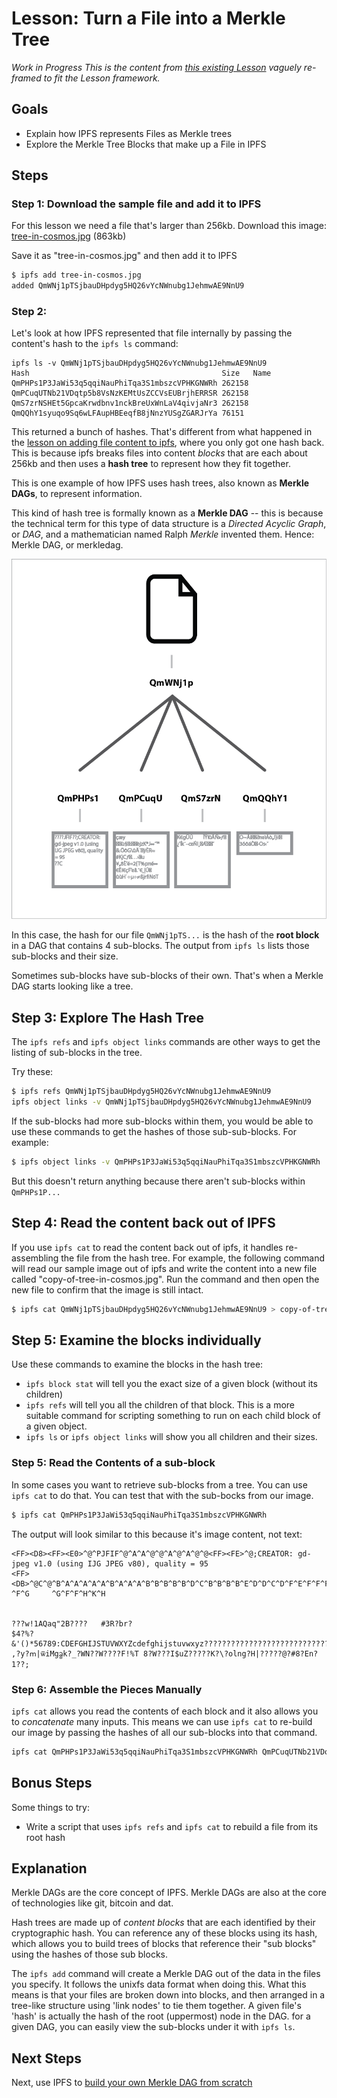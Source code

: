 # Lesson: Turn a File into a Merkle Tree

*Work in Progress* _This is the content from [this existing Lesson](https://ipfs.io/ipfs/QmTkzDwWqPbnAh5YiV5VwcTLnGdwSNsNTn2aDxdXBFca7D/example#/ipfs/QmQwAP9vFjbCtKvD8RkJdCvPHqLQjZfW7Mqbbqx18zd8j7/data/readme.md) vaguely re-framed to fit the Lesson framework._

## Goals
* Explain how IPFS represents Files as Merkle trees
* Explore the Merkle Tree Blocks that make up a File in IPFS

## Steps

### Step 1: Download the sample file and add it to IPFS

For this lesson we need a file that's larger than 256kb. Download this image: [tree-in-cosmos.jpg](https://raw.githubusercontent.com/flyingzumwalt/decentralized-web-primer/master/samples/tree-in-cosmos.jpg) (863kb)

Save it as "tree-in-cosmos.jpg" and then add it to IPFS

```sh
$ ipfs add tree-in-cosmos.jpg
added QmWNj1pTSjbauDHpdyg5HQ26vYcNWnubg1JehmwAE9NnU9
```

### Step 2:

Let's look at how IPFS represented that file internally by passing the content's hash to the `ipfs ls` command:

```
ipfs ls -v QmWNj1pTSjbauDHpdyg5HQ26vYcNWnubg1JehmwAE9NnU9
Hash                                           Size   Name
QmPHPs1P3JaWi53q5qqiNauPhiTqa3S1mbszcVPHKGNWRh 262158
QmPCuqUTNb21VDqtp5b8VsNzKEMtUsZCCVsEUBrjhERRSR 262158
QmS7zrNSHEt5GpcaKrwdbnv1nckBreUxWnLaV4qivjaNr3 262158
QmQQhY1syuqo9Sq6wLFAupHBEeqfB8jNnzYUSgZGARJrYa 76151  
```

This returned a bunch of hashes. That's different from what happened in the [lesson on adding file content to ipfs](../files-on-ipfs/add-and-retrieve-file-content), where you only got one hash back. This is because ipfs breaks files into content _blocks_ that are each about 256kb and then uses a **hash tree** to represent how they fit together.

This is one example of how IPFS uses hash trees, also known as **Merkle DAGs**, to represent information.

<div class="alert alert-info">
This kind of hash tree is formally known as a <b>Merkle DAG</b> -- this is because the technical term for this  type of data structure is a <i>Directed Acyclic Graph</i>, or <i>DAG</i>, and a mathematician named Ralph <i>Merkle</i> invented them. Hence: Merkle DAG, or merkledag.
</div>

![hash tree](hash-tree.png)

In this case, the hash for our file `QmWNj1pTS...` is the hash of the **root block** in a DAG that contains 4 sub-blocks.  The output from `ipfs ls` lists those sub-blocks and their size.

Sometimes sub-blocks have sub-blocks of their own. That's when a Merkle DAG starts looking like a tree.

## Step 3: Explore The Hash Tree

The `ipfs refs` and `ipfs object links` commands are other ways to get the listing of sub-blocks in the tree.

Try these:
```sh
$ ipfs refs QmWNj1pTSjbauDHpdyg5HQ26vYcNWnubg1JehmwAE9NnU9
ipfs object links -v QmWNj1pTSjbauDHpdyg5HQ26vYcNWnubg1JehmwAE9NnU9
```

If the sub-blocks had more sub-blocks within them, you would be able to use these commands to get the hashes of those sub-sub-blocks.  For example:

```sh
$ ipfs object links -v QmPHPs1P3JaWi53q5qqiNauPhiTqa3S1mbszcVPHKGNWRh
```
But this doesn't return anything because there aren't sub-blocks within `QmPHPs1P...`

## Step 4: Read the content back out of IPFS

If you use `ipfs cat` to read the content back out of ipfs, it handles re-assembling the file from the hash tree. For example, the following command will read our sample image out of ipfs and write the content into a new file called "copy-of-tree-in-cosmos.jpg".  Run the command and then open the new file to confirm that the image is still intact.

```sh
$ ipfs cat QmWNj1pTSjbauDHpdyg5HQ26vYcNWnubg1JehmwAE9NnU9 > copy-of-tree-in-cosmos.jpg
```

## Step 5: Examine the blocks individually

Use these commands to examine the blocks in the hash tree:
* `ipfs block stat` will tell you the exact size of a given block (without its
children)
* `ipfs refs` will tell you all the children of that block. This is a more suitable command for scripting something to run on each child block of a given object.
* `ipfs ls` or `ipfs object links` will show you all children and their sizes.


### Step 5: Read the Contents of a sub-block

In some cases you want to retrieve sub-blocks from a tree. You can use `ipfs cat` to do that. You can test that with the sub-bocks from our image.

```sh
$ ipfs cat QmPHPs1P3JaWi53q5qqiNauPhiTqa3S1mbszcVPHKGNWRh
```

The output will look similar to this because it's image content, not text:
```
<FF><D8><FF><E0>^@^PJFIF^@^A^A^@^@^A^@^A^@^@<FF><FE>^@;CREATOR: gd-jpeg v1.0 (using IJG JPEG v80), quality = 95
<FF><DB>^@C^@^B^A^A^A^A^A^B^A^A^A^B^B^B^B^B^D^C^B^B^B^B^E^D^D^C^D^F^E^F^F^F^E^F^F^F^G  ^F^G     ^G^F^F^H^K^H   


???w!1AQaq"2B????	#3R?br?
$4?%?&'()*56789:CDEFGHIJSTUVWXYZcdefghijstuvwxyz??????????????????????????????????????????????????????????????????????????
,?y?ՠ|ѿiMgᦧk?_?WN??W????F!%T 8?W???I$uZ?????K?\?olng?H|?????@?#8?En?1??;
```

### Step 6: Assemble the Pieces Manually

`ipfs cat` allows you read the contents of each block and it also allows you to _concatenate_ many inputs. This means we can use `ipfs cat` to re-build our image by passing the hashes of all our sub-blocks into that command.

```sh
ipfs cat QmPHPs1P3JaWi53q5qqiNauPhiTqa3S1mbszcVPHKGNWRh QmPCuqUTNb21VDqtp5b8VsNzKEMtUsZCCVsEUBrjhERRSR QmS7zrNSHEt5GpcaKrwdbnv1nckBreUxWnLaV4qivjaNr3 QmQQhY1syuqo9Sq6wLFAupHBEeqfB8jNnzYUSgZGARJrYa > manually-rebuilt-tree-in-cosmos.jpg
```

## Bonus Steps

Some things to try:
* Write a script that uses `ipfs refs` and `ipfs cat` to rebuild a file from its root hash

## Explanation

Merkle DAGs are the core concept of IPFS. Merkle DAGs are also at the core of technologies like git, bitcoin and dat.

Hash trees are made up of _content blocks_ that are each identified by their cryptographic hash. You can reference any of these blocks using its hash, which allows you to build trees of blocks that reference their "sub blocks" using the hashes of those sub blocks.

The `ipfs add` command will create a Merkle DAG out of the data in the files you specify. It follows the unixfs data format when doing this. What this means is
that your files are broken down into blocks, and then arranged in a tree-like structure using 'link nodes' to tie them together. A given file's 'hash' is actually the hash of the root (uppermost) node in the DAG. for a given DAG, you can easily view the sub-blocks under it with `ipfs ls`.

## Next Steps

Next, use IPFS to [build your own Merkle DAG from scratch](blocks-from-scratch.md)
